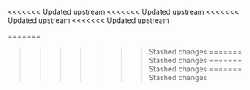 <<<<<<< Updated upstream
<<<<<<< Updated upstream
<<<<<<< Updated upstream
<<<<<<< Updated upstream

=======
>>>>>>> Stashed changes
=======
>>>>>>> Stashed changes
=======
>>>>>>> Stashed changes
=======
>>>>>>> Stashed changes
